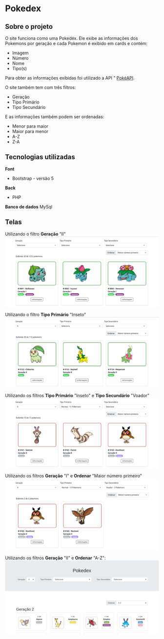# Pokedex

## Sobre o projeto
O site funciona como uma Pokedéx. Ele exibe as informações dos Pokemons por geração e cada Pokemon é exibido em cards e contém:
  - Imagem
  - Número
  - Nome
  - Tipo(s)

Para obter as informações exibidas foi utilizado a API " [PokéAPI](https://pokeapi.co/).

O site também tem com três filtros:
- Geração
- Tipo Primário
- Tipo Secundário

E as informações também podem ser ordenadas:
- Menor para maior
- Maior para menor
- A-Z
- Z-A

## Tecnologias utilizadas
**Font**
- Bootstrap - versão 5

**Back**
- PHP

**Banco de dados**
MySql

## Telas ##
Utilizando o filtro **Geração** "II"
![Imagem 1](css/images/imagem1.png)

Utilizando o filtro **Tipo Primário** "Inseto"
![Imagem 2](css/images/imagem2.png)

Utilizando os filtros **Tipo Primário** "Inseto" e **Tipo Secundário** "Voador"
![Imagem 3](css/images/imagem3.png)

Utilizando os filtros **Geração** "I" e **Ordenar** "Maior número primeiro"
![Imagem 4](css/images/imagem4.png)

Utilizando os filtros **Geração** "II" e **Ordenar** "A-Z":
![Imagem 5](css/images/imagem5.png)
